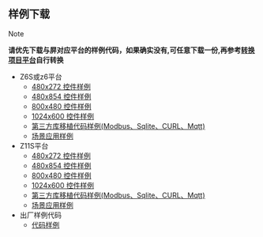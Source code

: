 ## <span id = "demo_download">样例下载</span>
 > [!Note]
 > **请优先下载与屏对应平台的样例代码，如果确实没有,可任意下载一份,再参考[转换项目平台](convert_platform.md)自行转换**

* Z6S或z6平台
   * [480x272 控件样例](http://download.zkswe.com/archive/basedemo_z6s_480_272.zip)
   * [480x854 控件样例](http://download.zkswe.com/archive/basedemo_z6s_480_854.zip)
   * [800x480 控件样例](http://download.zkswe.com/archive/basedemo_z6s_800_480.zip)
   * [1024x600 控件样例](http://download.zkswe.com/archive/basedemo_z6s_1024_600.zip)
   * [第三方库移植代码样例(Modbus、Sqlite、CURL、Mqtt)](https://github.com/zkswe/Z6SThirdPart/archive/master.zip)
   * [场景应用样例](https://github.com/zkswe/Z6SClassicCases/archive/master.zip)
* Z11S平台  
   * [480x272 控件样例](http://download.zkswe.com/archive/basedemo_z11s_480_272.zip)
   * [480x854 控件样例](http://download.zkswe.com/archive/basedemo_z11s_480_854.zip)
   * [800x480 控件样例](http://download.zkswe.com/archive/basedemo_z11s_800_480.zip)
   * [1024x600 控件样例](http://download.zkswe.com/archive/basedemo_z11s_1024_600.zip)
   * [第三方库移植代码样例(Modbus、Sqlite、CURL、Mqtt)](https://github.com/zkswe/Z11SThirdPart/archive/master.zip)
   * [场景应用样例](https://github.com/zkswe/Z11SClassicCases/archive/master.zip)
* 出厂样例代码
   * [代码样例](https://github.com/zkswe/zkswe_sampleUI/archive/master.zip)